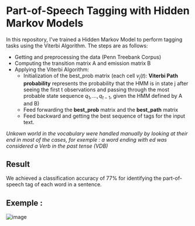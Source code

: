 # Part-of-Speech Tagging with Hidden Markov Models

In this repository, I've trained a Hidden Markov Model to perform tagging tasks using the Viterbi Algorithm. The steps are as follows:

* Getting and preprocessing the data (Penn Treebank Corpus)
* Computing the transition matrix A and emission matrix B
* Applying the Viterbi Algorithm:
  * Initialization of the best_prob matrix (each cell $v_j(t)$: **Viterbi Path probability** represents the probability that the HMM is in state j after seeing the first t observations and passing through the most probable state sequence $q_1,...,q_{t−1}$, given the HMM defined by A and B)
  * Feed forwarding the **best_prob** matrix and the **best_path** matrix
  * Feed backward and getting the best sequence of tags for the input text.
 
 *Unkown world in the vocabulary were handled manually by looking at their end in most of the cases, for exemple : a word ending with ed was considered a Verb in the past tense (VDB)*
## Result
We achieved a classification accuracy of 77% for identifying the part-of-speech tag of each word in a sentence.

## Exemple :

![image](https://github.com/AdnaneMaj/POS_tagging_with_HMM/assets/52354033/a2bf6ab7-46ec-466b-935f-afbadcc43bf7)


